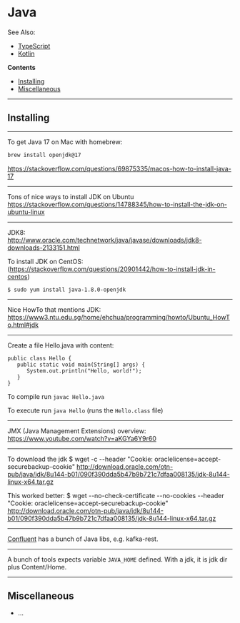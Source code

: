 # Java

See Also:

 - [TypeScript](TypeScript.md)
 - [Kotlin](Kotlin.md)

**Contents**

- [Installing](Java.md#installing)
- [Miscellaneous](Java.md#miscellaneous)

---

## Installing 

---

To get Java 17 on Mac with homebrew:

```bash
brew install openjdk@17 
```

https://stackoverflow.com/questions/69875335/macos-how-to-install-java-17

---

Tons of nice ways to install JDK on Ubuntu
https://stackoverflow.com/questions/14788345/how-to-install-the-jdk-on-ubuntu-linux

---

JDK8:  
http://www.oracle.com/technetwork/java/javase/downloads/jdk8-downloads-2133151.html  


To install JDK on CentOS:
(https://stackoverflow.com/questions/20901442/how-to-install-jdk-in-centos)

    $ sudo yum install java-1.8.0-openjdk

---

Nice HowTo that mentions JDK:  
https://www3.ntu.edu.sg/home/ehchua/programming/howto/Ubuntu_HowTo.html#jdk  


---

Create a file Hello.java with content:

    public class Hello {
       public static void main(String[] args) {
          System.out.println("Hello, world!");
       }
    }

To compile run `javac Hello.java`

To execute run `java Hello` (runs the `Hello.class` file)

---

JMX (Java Management Extensions) overview:
https://www.youtube.com/watch?v=aKGYa6Y9r60

---

To download the jdk
$ wget -c --header "Cookie: oraclelicense=accept-securebackup-cookie" http://download.oracle.com/otn-pub/java/jdk/8u144-b01/090f390dda5b47b9b721c7dfaa008135/jdk-8u144-linux-x64.tar.gz

This worked better:
$ wget  --no-check-certificate --no-cookies --header "Cookie: oraclelicense=accept-securebackup-cookie"  http://download.oracle.com/otn-pub/java/jdk/8u144-b01/090f390dda5b47b9b721c7dfaa008135/jdk-8u144-linux-x64.tar.gz

---

[Confluent](Confluent.md) has a bunch of Java libs, e.g. kafka-rest.

---

A bunch of tools expects variable `JAVA_HOME` defined. With a jdk, it is jdk dir plus Content/Home.

---

## Miscellaneous

- ...
